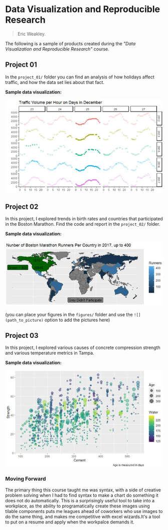 # Data Visualization and Reproducible Research

> Eric Weakley. 


The following is a sample of products created during the _"Data Visualization and Reproducible Research"_ course.


## Project 01

In the `project_01/` folder you can find an analysis of how holidays affect traffic, and how the data set lies about that fact.

**Sample data visualization:** 

![Traffic around Christmas](./figures/pr_1_chart.JPG)

## Project 02

In this project, I explored trends in birth rates and countries that participated in the Boston Marathon. Find the code and report in the `project_02/` folder.

**Sample data visualization:** 

![Boston Marathon Runners per Country](./figures/pr_2_chart.JPG)

(you can place your figures in the `figures/` folder and use the `![](path_to_picture)` option to add the pictures here)


## Project 03

In this project, I explored various causes of concrete compression strength and various temperature metrics in Tampa.

**Sample data visualization:** 

![Relationships Between Various Concrete Metrics](./figures/pr_3_chart.JPG)


### Moving Forward

The primary thing this course taught me was syntax, with a side of creative problem solving when I had to find syntax to make a chart do something it does not do automatically. This is a surprisingly useful tool to take into a workplace, as the ability to programatically create these images using tilable components puts me leagues ahead of coworkers who use images to do the same thing, and makes me competitive with excel wizards.It's a tool to put on a resume and apply when the workpalce demands it.

